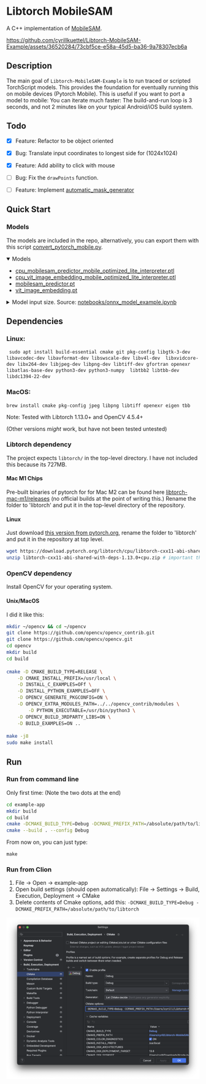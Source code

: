 # Libtorch MobileSAM 


A C++ implementation of [MobileSAM](https://github.com/ChaoningZhang/MobileSAM).



https://github.com/cyrillkuettel/Libtorch-MobileSAM-Example/assets/36520284/73cbf5ce-e58a-45d5-ba36-9a78307ecb6a



## Description

The main goal of `Libtorch-MobileSAM-Example` is to run traced or scripted TorchScript models. This provides the foundation for eventually running this on mobile devices (Pytorch Mobile).
This is useful if you want to port a model to mobile: You can iterate much faster: The build-and-run loop is 3 seconds, and not 2 minutes like on your typical Android/iOS build system.

## Todo

- [x] Feature: Refactor to be object oriented
- [x] Bug: Translate input coordinates to longest side for (1024x1024)
- [x] Feature: Add ability to click with mouse 
- [ ] Bug: Fix the `drawPoints` function. 
- [ ] Feature: Implement [automatic_mask_generator](https://github.com/ChaoningZhang/MobileSAM/blob/master/mobile_sam/automatic_mask_generator.py)



## Quick Start
### Models

The models are included in the repo, alternatively, you can export them with this script [convert_pytorch_mobile.py](https://github.com/cmarschner/MobileSAM/blob/cmarschner/convert/scripts/convert_pytorch_mobile.py).

<details open>
    <summary>Models</summary>
    <ul>
        <li>
            <a href="https://github.com/cyrillkuettel/Libtorch-MobileSAM-Example/tree/master/example-app/models/">cpu_mobilesam_predictor_mobile_optimized_lite_interpreter.ptl</a>
        </li>
        <li>
            <a href="https://github.com/cyrillkuettel/Libtorch-MobileSAM-Example/blob/master/example-app/models/cpu_vit_image_embedding_mobile_optimized_lite_interpreter.ptl">cpu_vit_image_embedding_mobile_optimized_lite_interpreter.ptl</a>
        </li>
        <li>
            <a href="https://github.com/cyrillkuettel/Libtorch-MobileSAM-Example/blob/master/example-app/models/mobilesam_predictor.pt">mobilesam_predictor.pt</a>
        </li>
        <li>
            <a href="https://github.com/cyrillkuettel/Libtorch-MobileSAM-Example/blob/master/example-app/models/vit_image_embedding.pt">vit_image_embedding.pt</a>
        </li>
    </ul>
</details>

<details>
<summary>Model input size. Source:
    <a href="https://github.com/ChaoningZhang/MobileSAM/blob/12d80d4e32b277de299130d8ce28cc949fb54b6c/notebooks/onnx_model_example.ipynb">notebooks/onnx_model_example.ipynb</a></summary>
    <ul>
        <li>
            `image_embeddings`: The image embedding from predictor.get_image_embedding(). Has a batch index of length 1.
        </li>
        <li>
            `point_coords`: Coordinates of sparse input prompts, corresponding to both point inputs and box inputs.
            Boxes
            are encoded using two points, one for the top-left corner and one for the bottom-right corner. Coordinates
            must already be transformed to long-side 1024. Has a batch index of length 1.
        </li>
        <li>
            `point_labels`: Labels for the sparse input prompts. 0 is a negative input point, 1 is a positive input
            point,
            2 is a top-left box corner, 3 is a bottom-right box corner, and -1 is a padding point. If there is no box
            input, a single padding point with label -1 and coordinates (0.0, 0.0) should be concatenated.
        </li>
        <li>
            `mask_input`: A mask input to the model with shape 1x1x256x256. This must be supplied even if there is no
            mask
            input. In this case, it can just be zeros.
        </li>
        <li>
            `has_mask_input`: An indicator for the mask input. 1 indicates a mask input, 0 indicates no mask input.
        </li>
        <li>
            `orig_im_size`: The size of the input image in (H,W) format, before any transformation.
        </li>
    </ul>
</details>



##  Dependencies
### Linux: 
```console
 sudo apt install build-essential cmake git pkg-config libgtk-3-dev libavcodec-dev libavformat-dev libswscale-dev libv4l-dev  libxvidcore-dev libx264-dev libjpeg-dev libpng-dev libtiff-dev gfortran openexr libatlas-base-dev python3-dev python3-numpy  libtbb2 libtbb-dev libdc1394-22-dev
```

### MacOS: 
```console
brew install cmake pkg-config jpeg libpng libtiff openexr eigen tbb
```
Note: Tested with Libtorch 1.13.0+ and OpenCV 4.5.4+

(Other versions _might_ work, but have not been tested untested)

### Libtorch dependency
The project expects `libtorch/` in the top-level directory. I have not included this because its 727MB. 

#### Mac M1 Chips

Pre-built binaries of pytorch for for Mac M2 can be found here [libtorch-mac-m1/releases](https://github.com/mlverse/libtorch-mac-m1/releases) (no official builds at the point of writing this.) 
Rename the folder to 'libtorch' and put it in the top-level directory of the repository.
#### Linux

Just download [this version from pytorch.org](https://download.pytorch.org/libtorch/cpu/libtorch-cxx11-abi-shared-with-deps-1.13.0%2Bcpu.zip), rename the folder to 'libtorch' and put it in the repository at top level.

```bash
wget https://download.pytorch.org/libtorch/cpu/libtorch-cxx11-abi-shared-with-deps-1.13.0%2Bcpu.zip
unzip libtorch-cxx11-abi-shared-with-deps-1.13.0+cpu.zip # important that it's the  `cxx11 ABI` version, works with OpenCV)
```

### OpenCV dependency
Install OpenCV for your operating system. 
#### Unix/MacOS
I did it like this: 

```bash
mkdir ~/opencv && cd ~/opencv
git clone https://github.com/opencv/opencv_contrib.git
git clone https://github.com/opencv/opencv.git
cd opencv
mkdir build 
cd build

cmake -D CMAKE_BUILD_TYPE=RELEASE \
	-D CMAKE_INSTALL_PREFIX=/usr/local \
	-D INSTALL_C_EXAMPLES=OFf \
	-D INSTALL_PYTHON_EXAMPLES=OFF \
	-D OPENCV_GENERATE_PKGCONFIG=ON \
	-D OPENCV_EXTRA_MODULES_PATH=../../opencv_contrib/modules \
        -D PYTHON_EXECUTABLE=/usr/bin/python3 \
	-D OPENCV_BUILD_3RDPARTY_LIBS=ON \
	-D BUILD_EXAMPLES=ON ..
  
make -j8
sudo make install
```


## Run
### Run from command line

Only first time: (Note the two dots at the end)
```bash
cd example-app
mkdir build
cd build
cmake -DCMAKE_BUILD_TYPE=Debug -DCMAKE_PREFIX_PATH=/absolute/path/to/libtorch ..
cmake --build . --config Debug
```

From now on, you can just type:

```
make
```

### Run from Clion 

1. File -> Open -> example-app
2. Open build settings (should open automatically): File -> Settings -> Build, Execution, Deployment -> CMake 
3. Delete contents of Cmake options, add this: `-DCMAKE_BUILD_TYPE=Debug -DCMAKE_PREFIX_PATH=/absolute/path/to/libtorch`

![Clion_setup.png](example-app%2FClion_setup.png)

